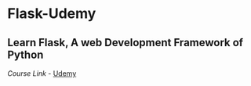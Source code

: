 # Flask-Udemy
## Learn Flask, A web Development Framework of Python
 
*Course Link* - [Udemy](https://www.udemy.com/course/learn-flask-a-web-development-framework-of-python/)

